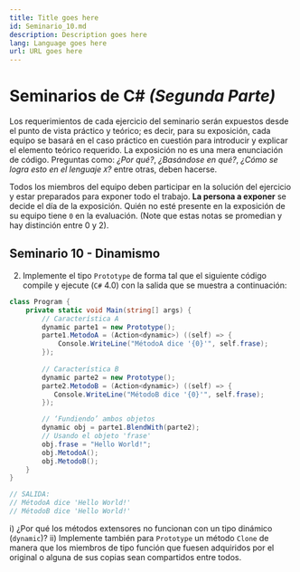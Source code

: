 ```yaml
---
title: Title goes here
id: Seminario_10.md
description: Description goes here
lang: Language goes here
url: URL goes here
---
```


# Seminarios de C# _(Segunda Parte)_

Los requerimientos de cada ejercicio del seminario serán expuestos desde el punto de vista práctico y teórico; es decir, para su exposición, cada equipo se basará en el caso práctico en cuestión para introducir y explicar el elemento teórico requerido. La exposición no es una mera enunciación de código. Preguntas como: _¿Por qué?_, _¿Basándose en qué?_, _¿Cómo se logra esto en el lenguaje `X`?_ entre otras, deben hacerse.

Todos los miembros del equipo deben participar en la solución del ejercicio y estar preparados para exponer todo el trabajo. **La persona a exponer** se decide el día de la exposición. Quién no esté presente en la exposición de su equipo tiene `0` en la evaluación. (Note que estas notas se promedian y hay distinción entre 0 y 2).

## Seminario 10 - Dinamismo

2. Implemente el tipo `Prototype` de forma tal que el siguiente código compile y ejecute (`C#` 4.0) con la
salida que se muestra a continuación:

```c#
class Program {
    private static void Main(string[] args) {
        // Característica A
        dynamic parte1 = new Prototype();
        parte1.MetodoA = (Action<dynamic>) ((self) => {
            Console.WriteLine("MétodoA dice '{0}'", self.frase);
        });
        
        // Característica B
        dynamic parte2 = new Prototype();
        parte2.MetodoB = (Action<dynamic>) ((self) => {
           Console.WriteLine("MétodoB dice '{0}'", self.frase);
        });

        // ‘Fundiendo’ ambos objetos
        dynamic obj = parte1.BlendWith(parte2);        
        // Usando el objeto 'frase'
        obj.frase = "Hello World!";
        obj.MetodoA();
        obj.MetodoB();
    }
}

// SALIDA:
// MétodoA dice 'Hello World!'
// MétodoB dice 'Hello World!'
```

i) ¿Por qué los métodos extensores no funcionan con un tipo dinámico (`dynamic`)?
ii) Implemente también para `Prototype` un método `Clone` de manera que los miembros de tipo función
que fuesen adquiridos por el original o alguna de sus copias sean compartidos entre todos.